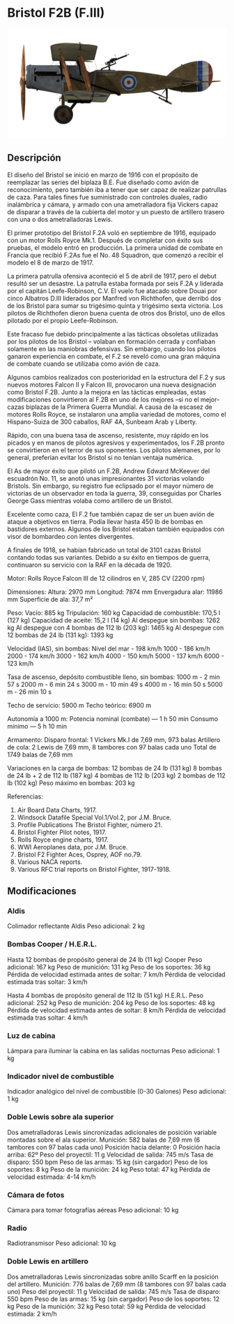 # Bristol F2B (F.III)

![bristolf2bf3](../images/bristolf2bf3.png)

## Descripción

El diseño del Bristol se inició en marzo de 1916 con el propósito de reemplazar las series del biplaza B.E. Fue diseñado como avión de reconocimiento, pero también iba a tener que ser capaz de realizar patrullas de caza. Para tales fines fue suministrado con controles duales, radio inalámbrica y cámara, y armado con una ametralladora fija Vickers capaz de disparar a través de la cubierta del motor y un puesto de artillero trasero con una o dos ametralladoras Lewis.

El primer prototipo del Bristol F.2A voló en septiembre de 1916, equipado con un motor Rolls Royce Mk.1. Después de completar con éxito sus pruebas, el modelo entró en producción. La primera unidad de combate en Francia que recibió F.2As fue el No. 48 Squadron, que comenzó a recibir el modelo el 8 de marzo de 1917.

La primera patrulla ofensiva aconteció el 5 de abril de 1917, pero el debut resultó ser un desastre. La patrulla estaba formada por seis F.2A y liderada por el capitán Leefe-Robinson, C.V. El vuelo fue atacado sobre Douai por cinco Albatros D.III liderados por Manfred von Richthofen, que derribó dos de los Bristol para sumar su trigésimo quinta y trigésimo sexta victoria. Los pilotos de Richthofen dieron buena cuenta de otros dos Bristol, uno de ellos pilotado por el propio Leefe-Robinson.

Este fracaso fue debido principalmente a las tácticas obsoletas utilizadas por los pilotos de los Bristol – volaban en formación cerrada y confiaban solamente en las maniobras defensivas. Sin embargo, cuando los pilotos ganaron experiencia en combate, el F.2 se reveló como una gran máquina de combate cuando se utilizaba como avión de caza.

Algunos cambios realizados con posterioridad en la estructura del F.2 y sus nuevos motores Falcon II y Falcon III, provocaron una nueva designación como Bristol F.2B. Junto a la mejora en las tácticas empleadas, estas modificaciones convirtieron al F.2B en uno de los mejores –si no el mejor- cazas biplazas de la Primera Guerra Mundial. A causa de la escasez de motores Rolls Royce, se instalaron una amplia variedad de motores, como el Hispano-Suiza de 300 caballos, RAF 4A, Sunbeam Arab y Liberty.

Rápido, con una buena tasa de ascenso, resistente, muy rápido en los picados y en manos de pilotos agresivos y experimentados, los F.2B pronto se convirtieron en el terror de sus oponentes. Los pilotos alemanes, por lo general, preferían evitar los Bristol si no tenían ventaja numérica.

El As de mayor éxito que pilotó un F.2B, Andrew Edward McKeever del escuadrón No. 11, se anotó unas impresionantes 31 victorias volando Bristols. Sin embargo, su registro fue eclipsado por el mayor número de victorias de un observador en toda la guerra, 39, conseguidas por Charles George Gass mientras volaba como artillero de un Bristol.

Excelente como caza, El F.2 fue también capaz de ser un buen avión de ataque a objetivos en tierra. Podía llevar hasta 450 lb de bombas en bastidores externos. Algunos de los Bristol estaban también equipados con visor de bombardeo con lentes divergentes.

A finales de 1918, se habían fabricado un total de 3101 cazas Bristol contando todas sus variantes. Debido a su éxito en tiempos de guerra, continuaron su servicio con la RAF en la década de 1920.


Motor:
Rolls Royce Falcon III de 12 cilindros en V, 285 CV (2200 rpm)

Dimensiones:
Altura: 2970 mm
Longitud: 7874 mm
Envergadura alar: 11986 mm
Superficie de ala: 37,7 m²

Peso:
Vacío: 885 kg
Tripulación: 160 kg
Capacidad de combustible: 170,5 l (127 kg)
Capacidad de aceite: 15,2 l (14 kg)
Al despegue sin bombas: 1262 kg
Al despegue con 4 bombas de 112 lb (203 kg): 1465 kg
Al despegue con 12 bombas de 24 lb (131 kg): 1393 kg

Velocidad (IAS), sin bombas:
Nivel del mar - 198 km/h
1000 - 186 km/h
2000 - 174 km/h
3000 - 162 km/h
4000 - 150 km/h
5000 - 137 km/h
6000 - 123 km/h

Tasa de ascenso, depósito combustible lleno, sin bombas:
1000 m -  2 min 57 s
2000 m -  6 min 24 s
3000 m - 10 min 49 s
4000 m - 16 min 50 s
5000 m - 26 min 10 s

Techo de servicio: 5900 m
Techo teórico: 6900 m

Autonomía a 1000 m:
Potencia nominal (combate) — 1 h 50 min
Consumo mínimo — 5 h 10 min

Armamento:
Disparo frontal: 1 Vickers Mk.I de 7,69 mm, 973 balas
Artillero de cola: 2 Lewis de 7,69 mm, 8 tambores con 97 balas cada uno
Total de 1749 balas de 7,69 mm

Variaciones en la carga de bombas:
12 bombas de 24 lb (131 kg)
8 bombas de 24 lb + 2 de 112 lb (187 kg)
4 bombas de 112 lb (203 kg)
2 bombas de 112 lb (102 kg)
Peso máximo en bombas: 203 kg

Referencias:
1) Air Board Data Charts, 1917.
2) Windsock Datafile Special Vol.1/Vol.2, por J.M. Bruce.
3) Profile Publications The Bristol Fighter, número 21.
4) Bristol Fighter Pilot notes, 1917.
5) Rolls Royce engine charts, 1917.
6) WWI Aeroplanes data, por J.M. Bruce.
7) Bristol F2 Fighter Aces, Osprey, AOF no.79.
8) Various NACA reports.
9) Various RFC trial reports on Bristol Fighter, 1917-1918.

## Modificaciones

### Aldis

Colimador reflectante Aldis
Peso adicional: 2 kg

### Bombas Cooper / H.E.R.L.

Hasta 12 bombas de propósito general de 24 lb (11 kg) Cooper
Peso adicional: 167 kg
Peso de munición: 131 kg
Peso de los soportes: 36 kg
Pérdida de velocidad estimada antes de soltar: 7 km/h
Pérdida de velocidad estimada tras soltar: 3 km/h

Hasta 4 bombas de propósito general de 112 lb (51 kg) H.E.R.L.
Peso adicional: 252 kg
Peso de munición: 204 kg
Peso de los soportes: 48 kg
Pérdida de velocidad estimada antes de soltar: 8 km/h
Pérdida de velocidad estimada tras soltar: 4 km/h
### Luz de cabina

Lámpara para iluminar la cabina en las salidas nocturnas
Peso adicional: 1 kg

### Indicador nivel de combustible

Indicador analógico del nivel de combustible (0-30 Galones)
Peso adicional: 1 kg

### Doble Lewis sobre ala superior

Dos ametralladoras Lewis sincronizadas adicionales de posición variable montadas sobre el ala superior.
Munición: 582 balas de 7,69 mm (6 tambores con 97 balas cada uno)
Posición hacia delante: 0
Posición hacia arriba: 62º
Peso del proyectil: 11 g
Velocidad de salida: 745 m/s
Tasa de disparo: 550 bpm
Peso de las armas: 15 kg (sin cargador)
Peso de los soportes: 8 kg
Peso de la munición: 24 kg
Peso total: 47 kg
Pérdida de velocidad estimada: 4-14 km/h
### Cámara de fotos

Cámara para tomar fotografías aéreas
Peso adicional: 10 kg

### Radio

Radiotransmisor
Peso adicional: 10 kg
### Doble Lewis en artillero

Dos ametralladoras Lewis sincronizadas sobre anillo Scarff en la posición del artillero.
Munición: 776 balas de 7,69 mm (8 tambores con 97 balas cada uno)
Peso del proyectil: 11 g
Velocidad de salida: 745 m/s
Tasa de disparo: 550 bpm
Peso de las armas: 15 kg (sin cargador)
Peso de los soportes: 12 kg
Peso de la munición: 32 kg
Peso total: 59 kg
Pérdida de velocidad estimada: 2 km/h